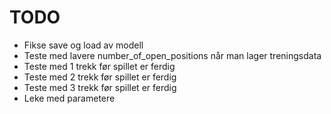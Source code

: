 # TODO
- Fikse save og load av modell
- Teste med lavere number_of_open_positions når man lager treningsdata
- Teste med 1 trekk før spillet er ferdig
- Teste med 2 trekk før spillet er ferdig
- Teste med 3 trekk før spillet er ferdig
- Leke med parametere
